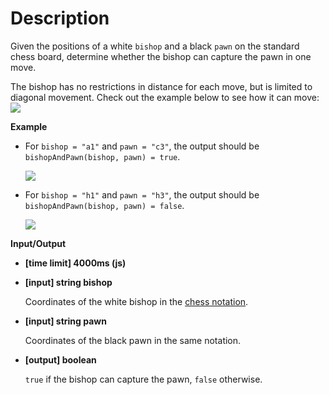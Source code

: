 # Description
Given the positions of a white `bishop` and a black `pawn` on the standard chess board, determine whether the bishop can capture the pawn in one move.

The bishop has no restrictions in distance for each move, but is limited to diagonal movement. Check out the example below to see how it can move:  
![](https://codefightsuserpics.s3.amazonaws.com/tasks/bishopAndPawn/img/bishop.jpg?_tm=1493360096740)

**Example**

*   For `bishop = "a1"` and `pawn = "c3"`, the output should be  
    `bishopAndPawn(bishop, pawn) = true`.

    ![](https://codefightsuserpics.s3.amazonaws.com/tasks/bishopAndPawn/img/ex1.jpg?_tm=1493360096945)

*   For `bishop = "h1"` and `pawn = "h3"`, the output should be  
    `bishopAndPawn(bishop, pawn) = false`.

    ![](https://codefightsuserpics.s3.amazonaws.com/tasks/bishopAndPawn/img/ex2.jpg?_tm=1493360097459)

**Input/Output**

*   **[time limit] 4000ms (js)**

*   **[input] string bishop**

    Coordinates of the white bishop in the [chess notation](keyword://chess-notation).

*   **[input] string pawn**

    Coordinates of the black pawn in the same notation.

*   **[output] boolean**

    `true` if the bishop can capture the pawn, `false` otherwise.